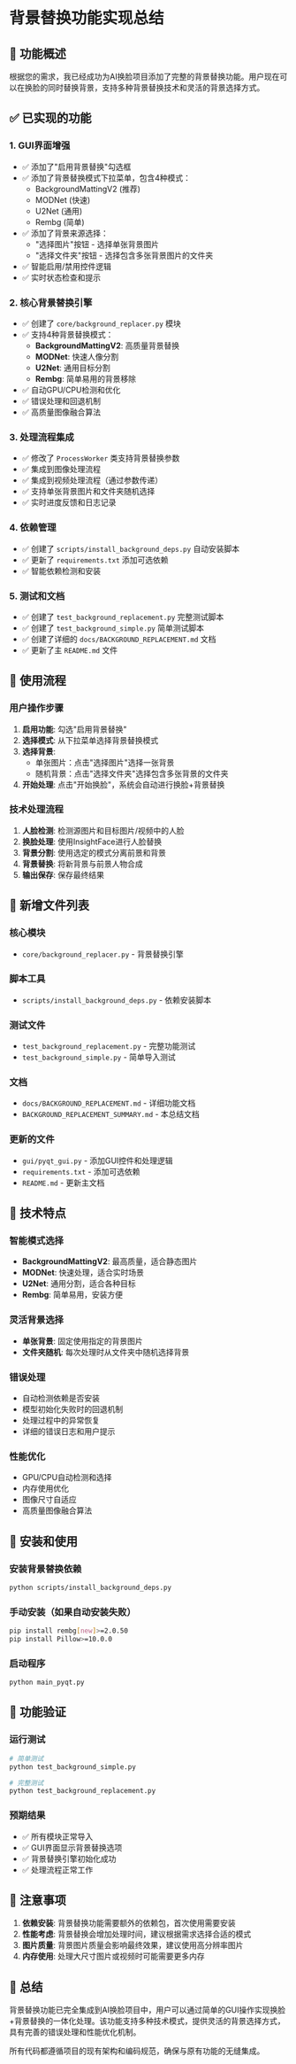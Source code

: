# 背景替换功能实现总结

## 🎯 功能概述

根据您的需求，我已经成功为AI换脸项目添加了完整的背景替换功能。用户现在可以在换脸的同时替换背景，支持多种背景替换技术和灵活的背景选择方式。

## ✅ 已实现的功能

### 1. GUI界面增强
- ✅ 添加了"启用背景替换"勾选框
- ✅ 添加了背景替换模式下拉菜单，包含4种模式：
  - BackgroundMattingV2 (推荐)
  - MODNet (快速)
  - U2Net (通用)
  - Rembg (简单)
- ✅ 添加了背景来源选择：
  - "选择图片"按钮 - 选择单张背景图片
  - "选择文件夹"按钮 - 选择包含多张背景图片的文件夹
- ✅ 智能启用/禁用控件逻辑
- ✅ 实时状态检查和提示

### 2. 核心背景替换引擎
- ✅ 创建了 `core/background_replacer.py` 模块
- ✅ 支持4种背景替换模式：
  - **BackgroundMattingV2**: 高质量背景替换
  - **MODNet**: 快速人像分割
  - **U2Net**: 通用目标分割
  - **Rembg**: 简单易用的背景移除
- ✅ 自动GPU/CPU检测和优化
- ✅ 错误处理和回退机制
- ✅ 高质量图像融合算法

### 3. 处理流程集成
- ✅ 修改了 `ProcessWorker` 类支持背景替换参数
- ✅ 集成到图像处理流程
- ✅ 集成到视频处理流程（通过参数传递）
- ✅ 支持单张背景图片和文件夹随机选择
- ✅ 实时进度反馈和日志记录

### 4. 依赖管理
- ✅ 创建了 `scripts/install_background_deps.py` 自动安装脚本
- ✅ 更新了 `requirements.txt` 添加可选依赖
- ✅ 智能依赖检测和安装

### 5. 测试和文档
- ✅ 创建了 `test_background_replacement.py` 完整测试脚本
- ✅ 创建了 `test_background_simple.py` 简单测试脚本
- ✅ 创建了详细的 `docs/BACKGROUND_REPLACEMENT.md` 文档
- ✅ 更新了主 `README.md` 文件

## 🎨 使用流程

### 用户操作步骤
1. **启用功能**: 勾选"启用背景替换"
2. **选择模式**: 从下拉菜单选择背景替换模式
3. **选择背景**: 
   - 单张图片：点击"选择图片"选择一张背景
   - 随机背景：点击"选择文件夹"选择包含多张背景的文件夹
4. **开始处理**: 点击"开始换脸"，系统会自动进行换脸+背景替换

### 技术处理流程
1. **人脸检测**: 检测源图片和目标图片/视频中的人脸
2. **换脸处理**: 使用InsightFace进行人脸替换
3. **背景分割**: 使用选定的模式分离前景和背景
4. **背景替换**: 将新背景与前景人物合成
5. **输出保存**: 保存最终结果

## 📁 新增文件列表

### 核心模块
- `core/background_replacer.py` - 背景替换引擎

### 脚本工具
- `scripts/install_background_deps.py` - 依赖安装脚本

### 测试文件
- `test_background_replacement.py` - 完整功能测试
- `test_background_simple.py` - 简单导入测试

### 文档
- `docs/BACKGROUND_REPLACEMENT.md` - 详细功能文档
- `BACKGROUND_REPLACEMENT_SUMMARY.md` - 本总结文档

### 更新的文件
- `gui/pyqt_gui.py` - 添加GUI控件和处理逻辑
- `requirements.txt` - 添加可选依赖
- `README.md` - 更新主文档

## 🔧 技术特点

### 智能模式选择
- **BackgroundMattingV2**: 最高质量，适合静态图片
- **MODNet**: 快速处理，适合实时场景
- **U2Net**: 通用分割，适合各种目标
- **Rembg**: 简单易用，安装方便

### 灵活背景选择
- **单张背景**: 固定使用指定的背景图片
- **文件夹随机**: 每次处理时从文件夹中随机选择背景

### 错误处理
- 自动检测依赖是否安装
- 模型初始化失败时的回退机制
- 处理过程中的异常恢复
- 详细的错误日志和用户提示

### 性能优化
- GPU/CPU自动检测和选择
- 内存使用优化
- 图像尺寸自适应
- 高质量图像融合算法

## 🚀 安装和使用

### 安装背景替换依赖
```bash
python scripts/install_background_deps.py
```

### 手动安装（如果自动安装失败）
```bash
pip install rembg[new]>=2.0.50
pip install Pillow>=10.0.0
```

### 启动程序
```bash
python main_pyqt.py
```

## 🎯 功能验证

### 运行测试
```bash
# 简单测试
python test_background_simple.py

# 完整测试
python test_background_replacement.py
```

### 预期结果
- ✅ 所有模块正常导入
- ✅ GUI界面显示背景替换选项
- ✅ 背景替换引擎初始化成功
- ✅ 处理流程正常工作

## 📝 注意事项

1. **依赖安装**: 背景替换功能需要额外的依赖包，首次使用需要安装
2. **性能考虑**: 背景替换会增加处理时间，建议根据需求选择合适的模式
3. **图片质量**: 背景图片质量会影响最终效果，建议使用高分辨率图片
4. **内存使用**: 处理大尺寸图片或视频时可能需要更多内存

## 🎉 总结

背景替换功能已完全集成到AI换脸项目中，用户可以通过简单的GUI操作实现换脸+背景替换的一体化处理。该功能支持多种技术模式，提供灵活的背景选择方式，具有完善的错误处理和性能优化机制。

所有代码都遵循项目的现有架构和编码规范，确保与原有功能的无缝集成。
